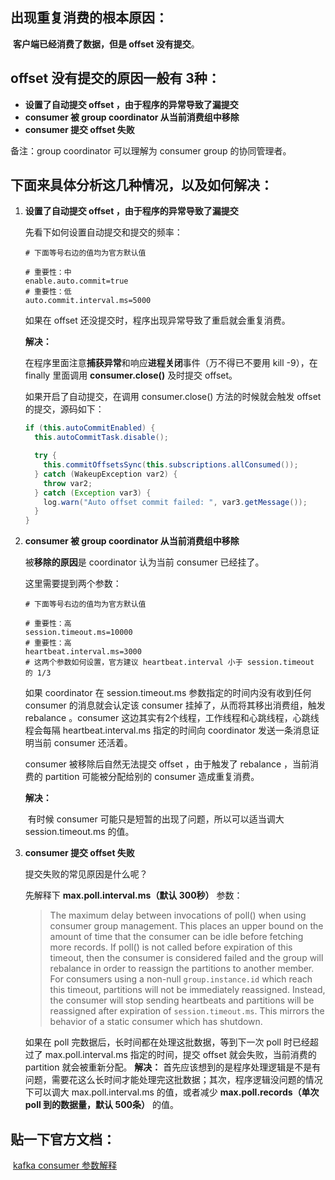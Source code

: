 ﻿

## 出现重复消费的**根本原因**： 

​	**客户端已经消费了数据，但是 offset 没有提交**。

## offset 没有提交的原因一般有 3种：

- **设置了自动提交 offset ，由于程序的异常导致了漏提交**
- **consumer 被 group coordinator 从当前消费组中移除**
- **consumer 提交 offset 失败**

备注：group coordinator 可以理解为 consumer group 的协同管理者。

## 下面来具体分析这几种情况，以及如何解决：

1. **设置了自动提交 offset ，由于程序的异常导致了漏提交**

   先看下如何设置自动提交和提交的频率：

   ```properties
   # 下面等号右边的值均为官方默认值
   
   # 重要性：中
   enable.auto.commit=true
   # 重要性：低
   auto.commit.interval.ms=5000
   ```

   如果在 offset 还没提交时，程序出现异常导致了重启就会重复消费。

   **解决：**

   ​	在程序里面注意**捕获异常**和响应**进程关闭**事件（万不得已不要用 kill -9），在 finally 里面调用 **consumer.close()** 及时提交 offset。

   如果开启了自动提交，在调用 consumer.close() 方法的时候就会触发 offset 的提交，源码如下：

   ```java
   if (this.autoCommitEnabled) {
     this.autoCommitTask.disable();
   
     try {
       this.commitOffsetsSync(this.subscriptions.allConsumed());
     } catch (WakeupException var2) {
       throw var2;
     } catch (Exception var3) {
       log.warn("Auto offset commit failed: ", var3.getMessage());
     }
   }
   ```

2. **consumer 被 group coordinator 从当前消费组中移除**

   被**移除的原因**是 coordinator 认为当前 consumer 已经挂了。

   这里需要提到两个参数：

   ```properties
   # 下面等号右边的值均为官方默认值
   
   # 重要性：高
   session.timeout.ms=10000
   # 重要性：高
   heartbeat.interval.ms=3000
   # 这两个参数如何设置，官方建议 heartbeat.interval 小于 session.timeout 的 1/3
   ```

   如果 coordinator 在 session.timeout.ms 参数指定的时间内没有收到任何 consumer 的消息就会认定该 consumer 挂掉了，从而将其移出消费组，触发 rebalance 。consumer 这边其实有2个线程，工作线程和心跳线程，心跳线程会每隔 heartbeat.interval.ms 指定的时间向 coordinator 发送一条消息证明当前 consumer 还活着。

   consumer 被移除后自然无法提交 offset ，由于触发了 rebalance ，当前消费的 partition 可能被分配给别的 consumer 造成重复消费。

   **解决：**

   ​	有时候 consumer 可能只是短暂的出现了问题，所以可以适当调大 session.timeout.ms 的值。

3. **consumer 提交 offset 失败**

   提交失败的常见原因是什么呢？

   先解释下 **max.poll.interval.ms（默认 300秒）** 参数：

   > The maximum delay between invocations of poll() when using consumer group management. This places an upper bound on the amount of time that the consumer can be idle before fetching more records. If poll() is not called before expiration of this timeout, then the consumer is considered failed and the group will rebalance in order to reassign the partitions to another member. For consumers using a non-null `group.instance.id` which reach this timeout, partitions will not be immediately reassigned. Instead, the consumer will stop sending heartbeats and partitions will be reassigned after expiration of `session.timeout.ms`. This mirrors the behavior of a static consumer which has shutdown.

   如果在 poll 完数据后，长时间都在处理这批数据，等到下一次 poll 时已经超过了 max.poll.interval.ms 指定的时间，提交 offset 就会失败，当前消费的 partition 就会被重新分配。
   **解决：**
   ​		首先应该想到的是程序处理逻辑是不是有问题，需要花这么长时间才能处理完这批数据；
    ​		其次，程序逻辑没问题的情况下可以调大 max.poll.interval.ms 的值，或者减少 **max.poll.records（单次 poll 到的数据量，默认 500条）** 的值。

   

## 贴一下官方文档：

​	[kafka consumer 参数解释](http://kafka.apache.org/documentation/#consumerconfigs)
